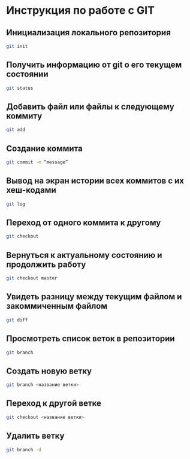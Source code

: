 # Инструкция по работе с GIT

## Инициализация локального репозитория

```sh
git init
```

## Получить информацию от git о его текущем состоянии

```sh
git status
```

## Добавить файл или файлы к следующему коммиту

```sh
git add
```

## Создание коммита

```sh
git commit -m “message”
```

## Вывод на экран истории всех коммитов с их хеш-кодами

```sh
git log
```

## Переход от одного коммита к другому

```sh
git checkout
```

## Вернуться к актуальному состоянию и продолжить работу

```sh
git checkout master
```
## Увидеть разницу между текущим файлом и закоммиченным файлом

```sh
git diff
```

## Просмотреть список веток в репозитории

```sh
git branch
```

## Создать новую ветку

```sh
git branch <название ветки>
```

## Переход к другой ветке

```sh
git checkout <название ветки>
```

## Удалить ветку

```sh
git branch -d
```

